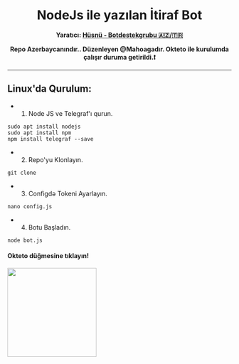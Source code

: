 <div align="center">
  <h1> NodeJs ile yazılan İtiraf Bot</h1>
   <b>Yaratıcı: <a href="https://t.me/Botdestekgrubu" target="_blank" >Hüsnü - Botdestekgrubu 🇦🇿/🇹🇷</a></b>
</div>
<p align="center">
    <b>Repo Azerbaycanındır.. Düzenleyen @Mahoagadır. Okteto ile kurulumda çalışır duruma getirildi.❗️</b>
</p>

----
###


## Linux'da Qurulum:

- 1. Node JS ve Telegraf'ı qurun.
```
sudo apt install nodejs
sudo apt install npm
npm install telegraf --save
```
- 2. Repo'yu Klonlayın.
```https://github.com/Kenan20222/Etiraf
git clone 
```
- 3. Configdə Tokeni Ayarlayın.
```
nano config.js
```
- 4. Botu Başladın.
```
node bot.js
```     

<h4>Okteto düğmesine tıklayın!</h4>
<a href="https://cloud.okteto.com/deploy?repository=https://github.com/Alfa00006/Etiraf"><img src="https://img.shields.io/badge/Deploy%20To%20Okteto-informational?style=for-the-badge&logo=Okteto" width="200""/></a>
 
